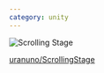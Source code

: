 ```yaml
---
category: unity
---
```


![Scrolling Stage](https://uranuno.github.io/ScrollingStage/out.gif)

[uranuno/ScrollingStage](https://github.com/uranuno/ScrollingStage)
